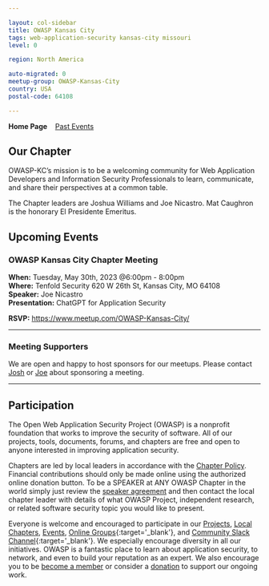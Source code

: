 ```yaml
---

layout: col-sidebar
title: OWASP Kansas City
tags: web-application-security kansas-city missouri
level: 0

region: North America

auto-migrated: 0
meetup-group: OWASP-Kansas-City
country: USA
postal-code: 64108

---
```

<strong>Home Page</strong>
&nbsp;&nbsp;&nbsp;[Past Events](tab_pastevents.md)



## Our Chapter
OWASP-KC’s mission is to be a welcoming community for Web Application Developers and Information Security Professionals to learn, communicate, and share their perspectives at a common table.

The Chapter leaders are Joshua Williams and Joe Nicastro. Mat Caughron is the honorary El Presidente Emeritus.

## Upcoming Events
### OWASP Kansas City Chapter Meeting
**When:** Tuesday, May 30th, 2023 @6:00pm - 8:00pm  
**Where:** Tenfold Security 620 W 26th St, Kansas City, MO 64108  
**Speaker:**  Joe Nicastro  
**Presentation:** ChatGPT for Application Security  

**RSVP:** https://www.meetup.com/OWASP-Kansas-City/

---
### Meeting Supporters
We are open and happy to host sponsors for our meetups. Please contact [Josh](mailto:j.williams@owasp.org) or [Joe](mailto:joe.nicastro@owasp.org) about sponsoring a meeting.

---
## Participation

The Open Web Application Security Project (OWASP) is a nonprofit foundation that works to improve the security of 
software. All of our projects, tools, documents, forums, and chapters are free and open to anyone interested in 
improving application security. 

Chapters are led by local leaders in accordance with the [Chapter Policy](https://owasp.org/www-policy/). Financial contributions should only be made online using the authorized online donation button. To be a SPEAKER at ANY OWASP Chapter in the world simply just review the [speaker agreement](/www-policy/speaker-agreement) and then contact the local chapter leader with details of what OWASP Project, independent research, or related software security topic you would like to present.

Everyone is welcome and encouraged to participate in our [Projects](/projects), [Local Chapters](/chapters), [Events](/events), [Online Groups](https://groups.google.com/a/owasp.com/){:target='_blank'}, and [Community Slack Channel](https://owasp.slack.com/){:target='_blank'}. We especially encourage diversity in all our initiatives. OWASP is a fantastic place to learn about application security, to network, and even to build your reputation as an expert. We also encourage you to be [become a member](/membership) or consider a [donation](/donate) to support our ongoing work.
